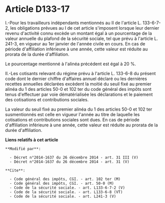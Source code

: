 # Article D133-17

I.-Pour les travailleurs indépendants mentionnés au II de l'article L. 133-6-7-2, les obligations prévues au I de cet article
s'imposent lorsque leur dernier revenu d'activité connu excède un montant égal à un pourcentage de la valeur annuelle du
plafond de la sécurité sociale, tel que prévu à l'article L. 241-3, en vigueur au 1er janvier de l'année civile en cours. En
cas de période d'affiliation inférieure à une année, cette valeur est réduite au prorata de la durée d'affiliation. 

Le pourcentage mentionné à l'alinéa précédent est égal à 20 %. 

II.-Les cotisants relevant du régime prévu à l'article L. 133-6-8 du présent code dont le dernier chiffre d'affaires annuel
déclaré ou les dernières recettes annuelles déclarées excèdent la moitié du seuil fixé au premier alinéa du 1 des articles
50-0 et 102 ter du code général des impôts sont tenus d'effectuer par voie dématérialisée les déclarations et le paiement des
cotisations et contributions sociales. 

La valeur du seuil fixé au premier alinéa du 1 des articles 50-0 et 102 ter susmentionnés est celle en vigueur l'année au
titre de laquelle les cotisations et contributions sociales sont dues. En cas de période d'affiliation inférieure à une
année, cette valeur est réduite au prorata de la durée d'affiliation.

**Liens relatifs à cet article**

	**Modifié par**:

	  - Décret n°2014-1637 du 26 décembre 2014 - art. 31 III (V)
	  - Décret n°2014-1637 du 26 décembre 2014 - art. 31 (V)

	**Cite**:

	  - Code général des impôts, CGI. - art. 102 ter (M)
	  - Code général des impôts, CGI. - art. 50-0 (M)
	  - Code de la sécurité sociale. - art. L133-6-7-2 (V)
	  - Code de la sécurité sociale. - art. L133-6-8 (VT)
	  - Code de la sécurité sociale. - art. L241-3 (V)
